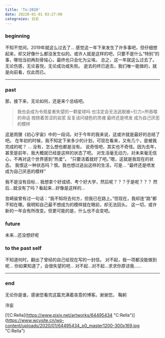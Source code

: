 ```yaml
---
title: 'To:2020'
date: 20220-01-01 03:27:00
categroies: 日志
---
```


### beginning
不知不觉间，2019年就这么过去了...
感觉这一年下来发生了许多事吧，但仔细想起来，却又好像什么都没发生似的。或许人就是这样的吧，只要不是什么“特别”的事，哪怕当初再刻骨铭心，最终也只会化为尘埃。
总之，这一年就这么过去了。无论伤感，无论喜悦，无论成功或失败。
逝去的终已逝去，我们唯一能做的，就是向前看，仅此而已。

------------


### past
那，接下来，无论如何，还是来个总结吧。
> 我也会成为令观星者失望的一颗星球吗
也注定会无法逃脱被<引力>所吞噬的命运
按捺着苦涩的岩浆 反复诘问褪色的灵魂
最终还是喷发 成为自己厌恶的模样

这是雨狸《初心宇宙》中的一段词。对于今年的我来说，这或许就是最好的总结了吧。
在年初的时候，我不知定下来多少的计划，可现在看来，又有几个，是被我完成的呢？
...
没有，怎么想也都是没有。
说奇怪吧，其实也不奇怪。因为去年，甚至是前年，我大概就已经是这样的状态了吧。
对生活毫无动力，对未来毫无信心，不再对这个世界感到“热爱”。
“只要活着就好了吧。”嗯，这就是我现在的状态。
我恨这一种状态吗？恨。我也想过逃出这样的生活，可是...
“最终还是喷发 成为自己厌恶的模样”

我不是没有目标...
我想拿个好成绩、考个好大学，然后呢？？？于是呢？？？
然后...就没有了吗？看起来...好像是这样的...

宫崎骏曾有过一句话：“我不知将去何方，但我已在路上。”但现在，我却连“路”都不知在哪。我明知自己最不想成为的模样就在眼前，却无法回头。
这一切，或许新的一年会有所改变。但更可能的是，什么也不会变吧。

### future
未来...还没想好呢

### to the past self

不知道何时，翻出了曾经的自己给现在写的一封信。
对不起，我一项都没能做到呢...
你如果知道了，会很失望的吧...
对不起...对不起...求求你原谅我......


------------


### end
无论你是谁，感谢您看完这篇充满着丧意的博客。谢谢您。
鞠躬



<p align=\"right\">泠妄</p>

[![C:Rella](https://www.pixiv.net/artworks/64495434 \"C:Rella\")](https://www.wcysite.cn/wp-content/uploads/2020/01/64495434_p0_master1200-300x169.jpg \"C:Rella\")
